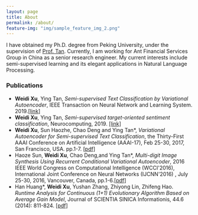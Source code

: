 ```yaml
---
layout: page
title: About
permalink: /about/
feature-img: "img/sample_feature_img_2.png"
---
```



I have obtained my Ph.D. degree from Peking University, under the supervision of [Prof. Tan](http://www.cis.pku.edu.cn/faculty/system/tanying/TYBiograph.htm). Currently, I am working for Ant Financial Services Group in China as a senior research engineer. My current interests include semi-supervised learning and its elegant applications in Natural Language Processing.

### Publications
- **Weidi Xu**, Ying Tan, *Semi-supervised Text Classification by Variational Autoencoder*, IEEE Transaction on Neural Network and Learning System. 2019.[[link]](https://ieeexplore.ieee.org/document/8672806/)
- **Weidi Xu**, Ying Tan, *Semi-supervised target-oriented sentiment classification*, Neurocomputing, 2019. [[link]](https://www.sciencedirect.com/science/article/pii/S0925231219300864)
- **Weidi Xu**, Sun Haozhe, Chao Deng and Ying Tan\*, *Variational Autoencoder for Semi-supervised Text Classification*, the Thirty-First AAAI Conference on Artificial Intelligence (AAAI-17), Feb 25-30, 2017, San Francisco, USA. pp.1-7. [[pdf]](https://arxiv.org/pdf/1603.02514.pdf)
- Haoze Sun, **Weidi Xu**, Chao Deng,and Ying Tan\*, *Multi-digit Image Synthesis Using Recurrent Conditional Variational Autoencoder*, 2016 IEEE World Congress on Computational Intelligence (WCCI'2016), International Joint Conference on Neural Networks (IJCNN'2016) , July 25-30, 2016, Vancouver, Canada, pp.1-6.[[pdf]](http://www.cil.pku.edu.cn/publications/papers/2016/SunXuDengTanIJCNN2016.pdf)
- Han Huang\*, **Weidi Xu**, Yushan Zhang, Zhiyong Lin, Zhifeng Hao. *Runtime Analysis for Continuous (1+1) Evolutionary Algorithm Based on Average Gain Model*, Journal of SCIENTIA SINICA Informationis, 44.6 (2014): 811-824. [[pdf]](http://engine.scichina.com/downloadPdf/noPCE5orkD2Wac4AD)
